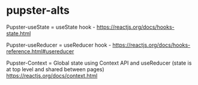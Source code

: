 # pupster-alts

Pupster-useState = useState hook -
https://reactjs.org/docs/hooks-state.html

Pupster-useReducer = useReducer hook -
https://reactjs.org/docs/hooks-reference.html#usereducer

Pupster-Context = Global state using Context API and useReducer (state is at top level and shared between pages)
https://reactjs.org/docs/context.html
